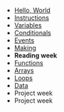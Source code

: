 - [Hello, World](topics/hello-world/)
- [Instructions](topics/instructions/)
- [Variables](topics/variables/)
- [Conditionals](topics/conditionals/)
- [Events](topics/events/)
- [Making](topics/making/)
- **Reading week**
- [Functions](topics/functions/)
- [Arrays](topics/arrays/)
- [Loops](topics/loops/)
- [Data](topics/data/)
- Project week
- Project week
